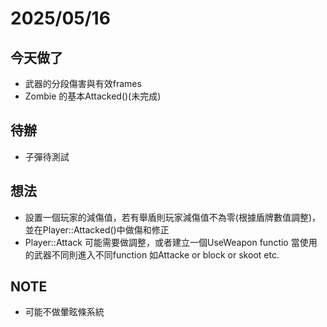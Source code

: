 # 2025/05/16

## 今天做了
- 武器的分段傷害與有效frames
- Zombie 的基本Attacked()(未完成)

## 待辦
- 子彈待測試

## 想法
- 設置一個玩家的減傷值，若有舉盾則玩家減傷值不為零(根據盾牌數值調整)，並在Player::Attacked()中做傷和修正
- Player::Attack 可能需要做調整，或者建立一個UseWeapon functio 當使用的武器不同則進入不同function 如Attacke or block or skoot etc.

## NOTE
- 可能不做暈眩條系統